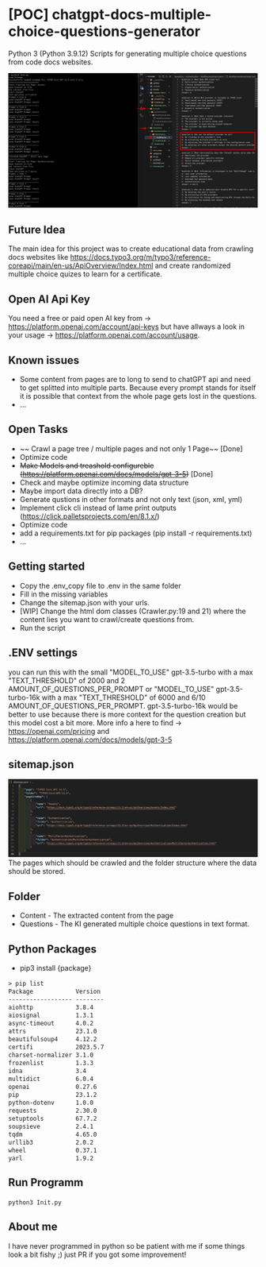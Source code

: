 # [POC] chatgpt-docs-multiple-choice-questions-generator
Python 3 (Python 3.9.12) Scripts for generating multiple choice questions from code docs websites.

![Script showcase](Assets/img-1.png)

## Future Idea
The main idea for this project was to create educational data from crawling docs websites like https://docs.typo3.org/m/typo3/reference-coreapi/main/en-us/ApiOverview/Index.html and create randomized multiple choice quizes to learn for a certificate.

## Open AI Api Key
You need a free or paid open AI key from -> https://platform.openai.com/account/api-keys but have allways a look in your usage -> https://platform.openai.com/account/usage.

## Known issues
- Some content from pages are to long to send to chatGPT api and need to get splitted into multiple parts. Because every prompt stands for itself it is possible that context from the whole page gets lost in the questions.
- ...

## Open Tasks
- ~~ Crawl a page tree / multiple pages and not only 1 Page~~ [Done]
- Optimize code
- ~~Make Models and treashold configureble (https://platform.openai.com/docs/models/gpt-3-5)~~ [Done]
- Check and maybe optimize incoming data structure
- Maybe import data directly into a DB?
- Generate qustions in other formats and not only text (json, xml, yml)
- Implement click cli instead of lame print outputs (https://click.palletsprojects.com/en/8.1.x/)
- Optimize code
- add a requirements.txt for pip packages (pip install -r requirements.txt)
- ... 

## Getting started
- Copy the .env_copy file to .env in the same folder
- Fill in the missing variables
- Change the sitemap.json with your urls.
- [WIP] Change the html dom classes (Crawler.py:19 and 21) where the content lies you want to crawl/create questions from. 
- Run the script

## .ENV settings
you can run this with the small "MODEL_TO_USE" gpt-3.5-turbo with a max "TEXT_THRESHOLD" of 2000 and 2 AMOUNT_OF_QUESTIONS_PER_PROMPT or "MODEL_TO_USE" gpt-3.5-turbo-16k with a max "TEXT_THRESHOLD" of 6000 and 6/10 AMOUNT_OF_QUESTIONS_PER_PROMPT. gpt-3.5-turbo-16k would be better to use because there is more context for the question creation but this model cost a bit more. More info a here to find ->  https://openai.com/pricing and https://platform.openai.com/docs/models/gpt-3-5

## sitemap.json
![Sitemap configuration](Assets/img-2.png)
The pages which should be crawled and the folder structure where the data should be stored.

## Folder
- Content - The extracted content from the page
- Questions - The KI generated multiple choice questions in text format.

## Python Packages 

- pip3 install {package}

````
> pip list
Package            Version
------------------ --------
aiohttp            3.8.4
aiosignal          1.3.1
async-timeout      4.0.2
attrs              23.1.0
beautifulsoup4     4.12.2
certifi            2023.5.7
charset-normalizer 3.1.0
frozenlist         1.3.3
idna               3.4
multidict          6.0.4
openai             0.27.6
pip                23.1.2
python-dotenv      1.0.0
requests           2.30.0
setuptools         67.7.2
soupsieve          2.4.1
tqdm               4.65.0
urllib3            2.0.2
wheel              0.37.1
yarl               1.9.2

````

## Run Programm

`` python3 Init.py ``

## About me
I have never programmed in python so be patient with me if some things look a bit fishy ;) just PR if you got some improvement!

